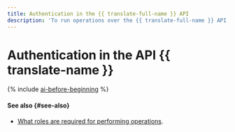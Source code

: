 ```yaml
---
title: Authentication in the {{ translate-full-name }} API
description: 'To run operations over the {{ translate-full-name }} API, issue an IAM token for your account. Use the resulting IAM token to access {{ yandex-cloud }} resources over the API in the following format: Authorization: Bearer <IAM-TOKEN>'
---
```


# Authentication in the API {{ translate-name }}

{% include [ai-before-beginning](../../_includes/translate/ai-before-beginning.md) %}

#### See also {#see-also}

* [What roles are required for performing operations](../security/index.md).